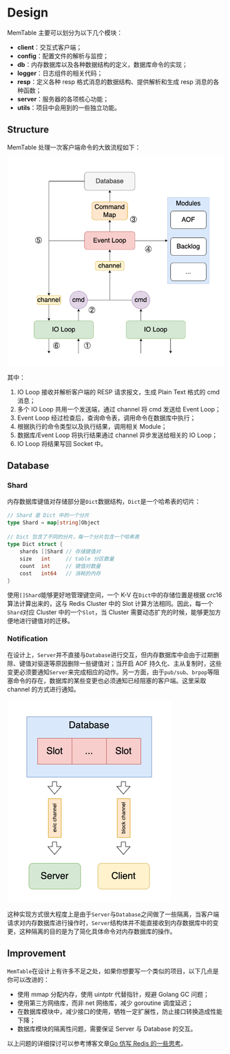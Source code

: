 # Design

MemTable 主要可以划分为以下几个模块：

- **client**：交互式客户端；
- **config**：配置文件的解析与监控；
- **db**：内存数据库以及各种数据结构的定义，数据库命令的实现；
- **logger**：日志组件的相关代码；
- **resp**：定义各种 resp 格式消息的数据结构、提供解析和生成 resp 消息的各种函数；
- **server**：服务器的各项核心功能；
- **utils**：项目中会用到的一些独立功能。

## Structure

MemTable 处理一次客户端命令的大致流程如下：

![structure.png](../images/structure.png)

其中：

1. IO Loop 接收并解析客户端的 RESP 请求报文，生成 Plain Text 格式的 cmd 消息；
2. 多个 IO Loop 共用一个发送端，通过 channel 将 cmd 发送给 Event Loop；
3. Event Loop 经过检查后，查询命令表，调用命令在数据库中执行；
4. 根据执行的命令类型以及执行结果，调用相关 Module；
5. 数据库/Event Loop 将执行结果通过 channel 异步发送给相关的 IO Loop；
6. IO Loop 将结果写回 Socket 中。

## Database

### Shard

内存数据库键值对存储部分是`Dict`数据结构，`Dict`是一个哈希表的切片：

```go
// Shard 是 Dict 中的一个分片
type Shard = map[string]Object

// Dict 包含了不同的分片，每一个分片包含一个哈希表
type Dict struct {
	shards []Shard // 存储键值对
	size   int     // table 分区数量
	count  int     // 键值对数量
	cost   int64   // 消耗的内存
}
```

使用`[]Shard`能够更好地管理键空间，一个 K-V 在`Dict`中的存储位置是根据 crc16 算法计算出来的，这与 Redis Cluster 中的 Slot 计算方法相同。因此，每一个`Shard`对应 Cluster 中的一个`Slot`，当 Cluster 需要动态扩充的时候，能够更加方便地进行键值对的迁移。

### Notification

在设计上，`Server`并不直接与`Database`进行交互，但内存数据库中会由于过期删除、键值对驱逐等原因删除一些键值对；当开启 AOF 持久化、主从复制时，这些变更必须要通知`Server`来完成相应的动作。另一方面，由于`pub/sub`、`brpop`等阻塞命令的存在，数据库的某些变更也必须通知已经阻塞的客户端。这里采取 channel 的方式进行通知。

![db.png](../images/db.png)

这种实现方式很大程度上是由于`Server`与`Database`之间做了一些隔离，当客户端请求对内存数据库进行操作时，`Server`结构体并不能直接收到内存数据库中的变更，这种隔离的目的是为了简化具体命令对内存数据库的操作。


## Improvement

`MemTable`在设计上有许多不足之处，如果你想要写一个类似的项目，以下几点是你可以改进的：

- 使用 mmap 分配内存，使用 uintptr 代替指针，规避 Golang GC 问题；
- 使用第三方网络库，而非 net 网络库，减少 goroutine 调度延迟；
- 在数据库模块中，减少接口的使用，牺牲一定扩展性，防止接口转换造成性能下降；
- 数据库模块的隔离性问题，需要保证 Server 与 Database 的交互。

以上问题的详细探讨可以参考博客文章[Go 仿写 Redis 的一些思考](https://tangrc99.com/2023/04/06/Go-仿写-Redis-的一些思考/)。

